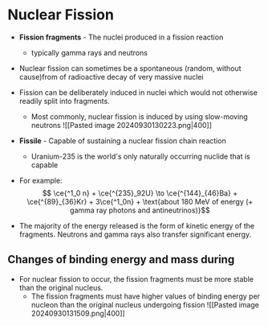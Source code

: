 # Nuclear Fission
- **Fission fragments** - The nuclei produced in a fission reaction
	- typically gamma rays and neutrons
- Nuclear fission can sometimes be a spontaneous (random, without cause)from of radioactive decay of very massive nuclei 
- Fission can be deliberately induced in nuclei which would not otherwise readily split into fragments. 
	- Most commonly, nuclear fission is induced by using slow-moving neutrons
![[Pasted image 20240930130223.png|400]]
- **Fissile** - Capable of sustaining a nuclear fission chain reaction
	- Uranium-235 is the world's only naturally occurring nuclide that is capable
- For example:
  $$ \ce{^1_0 n} + \ce{^{235}_92U} \to \ce{^{144}_{46}Ba} + \ce{^{89}_{36}Kr} + 3\ce{^1_0n} + \text{about 180 MeV of energy (+ gamma ray photons and antineutrinos)}$$

- The majority of the energy released is the form of kinetic energy of the fragments. Neutrons and gamma rays also transfer significant energy. 
## Changes of binding energy and mass during 
- For nuclear fission to occur, the fission fragments must  be more stable than the original nucleus. 
	- The fission fragments must have higher values of binding energy per nucleon than the original nucleus undergoing fission
![[Pasted image 20240930131509.png|400]]
